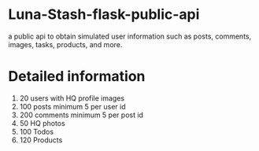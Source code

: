 # Luna-Stash-flask-public-api
a public api   to obtain simulated user information such as posts, comments, images, tasks, products, and more.

# Detailed information
1. 20 users with HQ profile images
2. 100 posts minimum 5 per user id
3. 200 comments minimum 5 per post id
4. 50 HQ photos
5. 100 Todos
6. 120 Products
